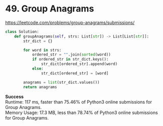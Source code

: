 # 49. Group Anagrams
https://leetcode.com/problems/group-anagrams/submissions/
```python
class Solution:
    def groupAnagrams(self, strs: List[str]) -> List[List[str]]:
        str_dict = {}

        for word in strs:
            ordered_str = "".join(sorted(word))
            if ordered_str in str_dict.keys():
                str_dict[ordered_str].append(word)
            else:
                str_dict[ordered_str] = [word]

        anagrams = list(str_dict.values())
        return anagrams
```
**Success**\
Runtime: 117 ms, faster than 75.46% of Python3 online submissions for Group Anagrams.\
Memory Usage: 17.3 MB, less than 78.74% of Python3 online submissions for Group Anagrams.